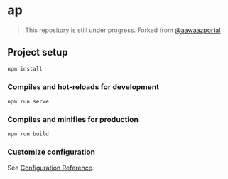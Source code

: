 # ap

> This repository is still under progress. Forked from [@aawaazportal](https://github.com/aawaazportal)

## Project setup
```
npm install
```

### Compiles and hot-reloads for development
```
npm run serve
```

### Compiles and minifies for production
```
npm run build
```

### Customize configuration
See [Configuration Reference](https://cli.vuejs.org/config/).
